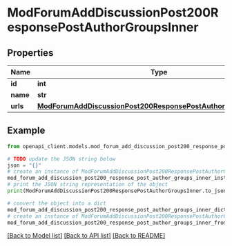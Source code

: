 # ModForumAddDiscussionPost200ResponsePostAuthorGroupsInner


## Properties

Name | Type | Description | Notes
------------ | ------------- | ------------- | -------------
**id** | **int** | id | [optional] 
**name** | **str** | name | [optional] 
**urls** | [**ModForumAddDiscussionPost200ResponsePostAuthorGroupsInnerUrls**](ModForumAddDiscussionPost200ResponsePostAuthorGroupsInnerUrls.md) |  | [optional] 

## Example

```python
from openapi_client.models.mod_forum_add_discussion_post200_response_post_author_groups_inner import ModForumAddDiscussionPost200ResponsePostAuthorGroupsInner

# TODO update the JSON string below
json = "{}"
# create an instance of ModForumAddDiscussionPost200ResponsePostAuthorGroupsInner from a JSON string
mod_forum_add_discussion_post200_response_post_author_groups_inner_instance = ModForumAddDiscussionPost200ResponsePostAuthorGroupsInner.from_json(json)
# print the JSON string representation of the object
print(ModForumAddDiscussionPost200ResponsePostAuthorGroupsInner.to_json())

# convert the object into a dict
mod_forum_add_discussion_post200_response_post_author_groups_inner_dict = mod_forum_add_discussion_post200_response_post_author_groups_inner_instance.to_dict()
# create an instance of ModForumAddDiscussionPost200ResponsePostAuthorGroupsInner from a dict
mod_forum_add_discussion_post200_response_post_author_groups_inner_from_dict = ModForumAddDiscussionPost200ResponsePostAuthorGroupsInner.from_dict(mod_forum_add_discussion_post200_response_post_author_groups_inner_dict)
```
[[Back to Model list]](../README.md#documentation-for-models) [[Back to API list]](../README.md#documentation-for-api-endpoints) [[Back to README]](../README.md)



